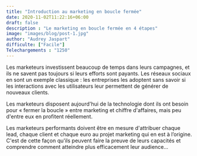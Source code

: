 ```yaml
---
title: "Introduction au marketing en boucle fermée"
date: 2020-11-02T11:22:16+06:00
draft: false
description : "Le marketing en boucle fermée en 4 étapes"
image: "images/blog/post-1.jpg"
author: "Audrey Jaspart"
difficulte: ["Facile"]
Telechargements : "1250"
---
```


Les marketeurs investissent beaucoup de temps dans leurs campagnes, et ils ne savent pas toujours si leurs efforts sont payants. Les réseaux sociaux en sont un exemple classique : les entreprises les adoptent sans savoir si les interactions avec les utilisateurs leur permettent de générer de nouveaux clients.

Les marketeurs disposent aujourd'hui de la technologie dont ils ont besoin pour « fermer la boucle » entre marketing et chiffre d'affaires, mais peu d'entre eux en profitent réellement. 

Les marketeurs performants doivent être en mesure d'attribuer chaque lead, chaque client et chaque euro au projet marketing qui en est à l’origine. C'est de cette façon qu'ils peuvent faire la preuve de leurs capacités et comprendre comment atteindre plus efficacement leur audience...